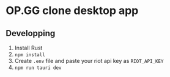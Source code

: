 # OP.GG clone desktop app
## Developping
1. Install Rust
2. `npm install`
3. Create `.env` file and paste your riot api key as `RIOT_API_KEY`
4. `npm run tauri dev`
